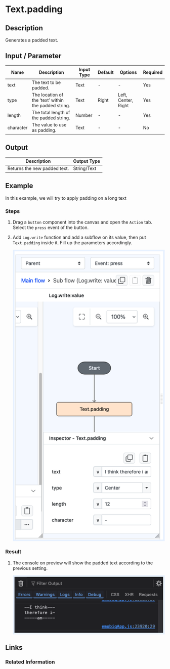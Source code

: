 # Text.padding

## Description

Generates a padded text.

## Input / Parameter

| Name      | Description                 | Input Type | Default | Options             | Required |
|-----------|-----------------------------|------------|---------|---------------------|---------|
| text      | The text to be padded. | Text       | -       | -                   | Yes     |
| type      | The location of the ‘text’ within the padded string.  | Text       | Right   | Left, Center, Right | Yes     |
| length    | The total length of the padded string.   | Number     | -       | -                   | Yes     |
| character | The value to use as padding.     | Text     | -       | -                   | No      |

## Output

| Description                         | Output Type |
|-------------------------------------| ------ |
| Returns the new padded text.  | String/Text |

## Example

In this example, we will try to apply padding on a long text

### Steps

1. Drag a `button` component into the canvas and open the `Action` tab. Select the `press` event of the button.
2. Add `Log.write` function and add a subflow on its value, then put `Text.padding` inside it. Fill up the parameters accordingly.

    <div style="display:flex; align-items:center; justify-content:center; background-color: #E7F1FF;">
        <img src="./padding-step-1.png"
        style="width: 100%; padding: 5px;"/>
    </div>


### Result

1. The console on preview will show the padded text according to the previous setting.

    <div style="display:flex; align-items:center; justify-content:center; background-color: #E7F1FF;">
        <img src="./padding-result-1.png"
        style="width: 100%; padding: 5px;"/>
    </div>

## Links

### Related Information
